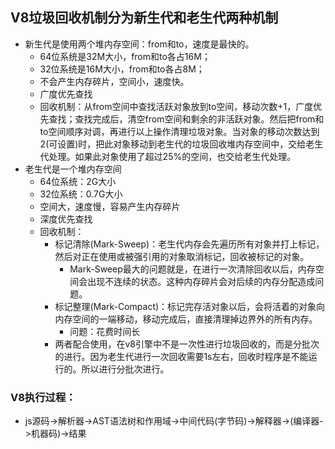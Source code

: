 ## V8垃圾回收机制分为新生代和老生代两种机制
- 新生代是使用两个堆内存空间：from和to，速度是最快的。
  - 64位系统是32M大小，from和to各占16M；
  - 32位系统是16M大小，from和to各占8M；
  - 不会产生内存碎片，空间小，速度快。
  - 广度优先查找
  - 回收机制：从from空间中查找活跃对象放到to空间，移动次数+1，广度优先查找；查找完成后，清空from空间和剩余的非活跃对象。然后把from和to空间顺序对调，再进行以上操作清理垃圾对象。当对象的移动次数达到2(可设置)时，把此对象移动到老生代的垃圾回收堆内存空间中，交给老生代处理。如果此对象使用了超过25%的空间，也交给老生代处理。
- 老生代是一个堆内存空间
  - 64位系统：2G大小
  - 32位系统：0.7G大小
  - 空间大，速度慢，容易产生内存碎片
  - 深度优先查找
  - 回收机制：
    - 标记清除(Mark-Sweep)：老生代内存会先遍历所有对象并打上标记，然后对正在使用或被强引用的对象取消标记，回收被标记的对象。
      - Mark-Sweep最大的问题就是，在进行一次清除回收以后，内存空间会出现不连续的状态。这种内存碎片会对后续的内存分配造成问题。
    - 标记整理(Mark-Compact)：标记完存活对象以后，会将活着的对象向内存空间的一端移动，移动完成后，直接清理掉边界外的所有内存。
      - 问题：花费时间长
    - 两者配合使用，在v8引擎中不是一次性进行垃圾回收的，而是分批次的进行。因为老生代进行一次回收需要1s左右，回收时程序是不能运行的。所以进行分批次进行。

### V8执行过程：
- js源码->解析器->AST语法树和作用域->中间代码(字节码)->解释器->(编译器->机器码)->结果
